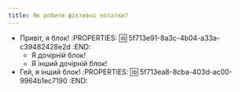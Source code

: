 ```yaml
---
title: Як робити фіктивні нотатки?
---
```


- Привіт, я блок!
:PROPERTIES:
:id: 5f713e91-8a3c-4b04-a33a-c39482428e2d
:END:
    - Я дочірній блок!
    - Я інший дочірній блок!
- Гей, я інший блок!
:PROPERTIES:
:id: 5f713ea8-8cba-403d-ac00-9964b1ec7190
:END:
